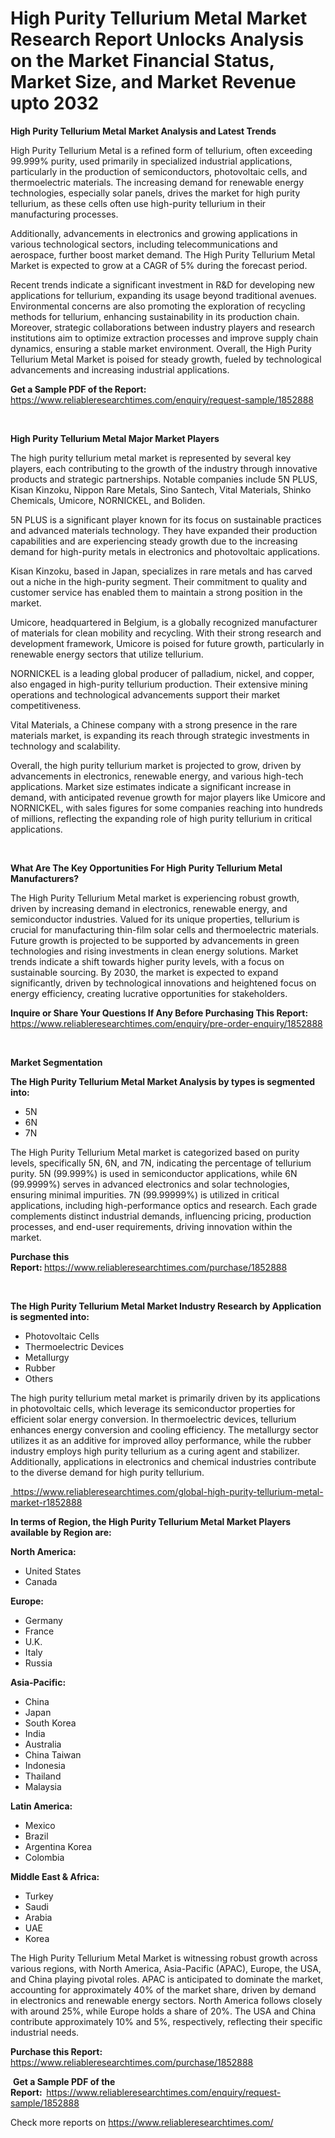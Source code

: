 <p><h1>High Purity Tellurium Metal Market Research Report Unlocks Analysis on the Market Financial Status, Market Size, and Market Revenue upto 2032</h1></p><p><strong>High Purity Tellurium Metal Market Analysis and Latest Trends</strong></p>
<p><p>High Purity Tellurium Metal is a refined form of tellurium, often exceeding 99.999% purity, used primarily in specialized industrial applications, particularly in the production of semiconductors, photovoltaic cells, and thermoelectric materials. The increasing demand for renewable energy technologies, especially solar panels, drives the market for high purity tellurium, as these cells often use high-purity tellurium in their manufacturing processes. </p><p>Additionally, advancements in electronics and growing applications in various technological sectors, including telecommunications and aerospace, further boost market demand. The High Purity Tellurium Metal Market is expected to grow at a CAGR of 5% during the forecast period. </p><p>Recent trends indicate a significant investment in R&D for developing new applications for tellurium, expanding its usage beyond traditional avenues. Environmental concerns are also promoting the exploration of recycling methods for tellurium, enhancing sustainability in its production chain. Moreover, strategic collaborations between industry players and research institutions aim to optimize extraction processes and improve supply chain dynamics, ensuring a stable market environment. Overall, the High Purity Tellurium Metal Market is poised for steady growth, fueled by technological advancements and increasing industrial applications.</p></p>
<p><strong>Get a Sample PDF of the Report:&nbsp;</strong> <a href="https://www.reliableresearchtimes.com/enquiry/request-sample/1852888?utm_campaign=2196&utm_medium=2&utm_source=Github&utm_content=ia&utm_term=03042025&utm_id=high-purity-tellurium-metal">https://www.reliableresearchtimes.com/enquiry/request-sample/1852888</a></p>
<p>&nbsp;</p>
<p><strong>High Purity Tellurium Metal Major Market Players</strong></p>
<p><p>The high purity tellurium metal market is represented by several key players, each contributing to the growth of the industry through innovative products and strategic partnerships. Notable companies include 5N PLUS, Kisan Kinzoku, Nippon Rare Metals, Sino Santech, Vital Materials, Shinko Chemicals, Umicore, NORNICKEL, and Boliden.</p><p>5N PLUS is a significant player known for its focus on sustainable practices and advanced materials technology. They have expanded their production capabilities and are experiencing steady growth due to the increasing demand for high-purity metals in electronics and photovoltaic applications.</p><p>Kisan Kinzoku, based in Japan, specializes in rare metals and has carved out a niche in the high-purity segment. Their commitment to quality and customer service has enabled them to maintain a strong position in the market.</p><p>Umicore, headquartered in Belgium, is a globally recognized manufacturer of materials for clean mobility and recycling. With their strong research and development framework, Umicore is poised for future growth, particularly in renewable energy sectors that utilize tellurium.</p><p>NORNICKEL is a leading global producer of palladium, nickel, and copper, also engaged in high-purity tellurium production. Their extensive mining operations and technological advancements support their market competitiveness.</p><p>Vital Materials, a Chinese company with a strong presence in the rare materials market, is expanding its reach through strategic investments in technology and scalability.</p><p>Overall, the high purity tellurium market is projected to grow, driven by advancements in electronics, renewable energy, and various high-tech applications. Market size estimates indicate a significant increase in demand, with anticipated revenue growth for major players like Umicore and NORNICKEL, with sales figures for some companies reaching into hundreds of millions, reflecting the expanding role of high purity tellurium in critical applications.</p></p>
<p>&nbsp;</p>
<p><strong>What Are The Key Opportunities For High Purity Tellurium Metal Manufacturers?</strong></p>
<p><p>The High Purity Tellurium Metal market is experiencing robust growth, driven by increasing demand in electronics, renewable energy, and semiconductor industries. Valued for its unique properties, tellurium is crucial for manufacturing thin-film solar cells and thermoelectric materials. Future growth is projected to be supported by advancements in green technologies and rising investments in clean energy solutions. Market trends indicate a shift towards higher purity levels, with a focus on sustainable sourcing. By 2030, the market is expected to expand significantly, driven by technological innovations and heightened focus on energy efficiency, creating lucrative opportunities for stakeholders.</p></p>
<p><strong>Inquire or Share Your Questions If Any Before Purchasing This Report:</strong> <a href="https://www.reliableresearchtimes.com/enquiry/pre-order-enquiry/1852888?utm_campaign=2196&utm_medium=2&utm_source=Github&utm_content=ia&utm_term=03042025&utm_id=high-purity-tellurium-metal">https://www.reliableresearchtimes.com/enquiry/pre-order-enquiry/1852888</a></p>
<p>&nbsp;</p>
<p><strong>Market Segmentation</strong></p>
<p><strong>The High Purity Tellurium Metal Market Analysis by types is segmented into:</strong></p>
<p><ul><li>5N</li><li>6N</li><li>7N</li></ul></p>
<p><p>The High Purity Tellurium Metal market is categorized based on purity levels, specifically 5N, 6N, and 7N, indicating the percentage of tellurium purity. 5N (99.999%) is used in semiconductor applications, while 6N (99.9999%) serves in advanced electronics and solar technologies, ensuring minimal impurities. 7N (99.99999%) is utilized in critical applications, including high-performance optics and research. Each grade complements distinct industrial demands, influencing pricing, production processes, and end-user requirements, driving innovation within the market.</p></p>
<p><strong>Purchase this Report:&nbsp;</strong><a href="https://www.reliableresearchtimes.com/purchase/1852888?utm_campaign=2196&utm_medium=2&utm_source=Github&utm_content=ia&utm_term=03042025&utm_id=high-purity-tellurium-metal">https://www.reliableresearchtimes.com/purchase/1852888</a></p>
<p>&nbsp;</p>
<p><strong>The High Purity Tellurium Metal Market Industry Research by Application is segmented into:</strong></p>
<p><ul><li>Photovoltaic Cells</li><li>Thermoelectric Devices</li><li>Metallurgy</li><li>Rubber</li><li>Others</li></ul></p>
<p><p>The high purity tellurium metal market is primarily driven by its applications in photovoltaic cells, which leverage its semiconductor properties for efficient solar energy conversion. In thermoelectric devices, tellurium enhances energy conversion and cooling efficiency. The metallurgy sector utilizes it as an additive for improved alloy performance, while the rubber industry employs high purity tellurium as a curing agent and stabilizer. Additionally, applications in electronics and chemical industries contribute to the diverse demand for high purity tellurium.</p></p>
<p><a href="https://www.reliableresearchtimes.com/global-high-purity-tellurium-metal-market-r1852888?utm_campaign=2196&utm_medium=2&utm_source=Github&utm_content=ia&utm_term=03042025&utm_id=high-purity-tellurium-metal">&nbsp;https://www.reliableresearchtimes.com/global-high-purity-tellurium-metal-market-r1852888</a></p>
<p><strong>In terms of Region, the High Purity Tellurium Metal Market Players available by Region are:</strong></p>
<p>
    <p> <strong> North America: </strong>
        <ul>
            <li>United States</li>
            <li>Canada</li>
        </ul>
        </p> 
    <p> <strong> Europe: </strong>
        <ul>
            <li>Germany</li>
            <li>France</li>
            <li>U.K.</li>
            <li>Italy</li>
            <li>Russia</li>
        </ul>
        </p> 
    <p> <strong> Asia-Pacific: </strong>
        <ul>
            <li>China</li>
            <li>Japan</li>
            <li>South Korea</li>
            <li>India</li>
            <li>Australia</li>
            <li>China Taiwan</li>
            <li>Indonesia</li>
            <li>Thailand</li>
            <li>Malaysia</li>
        </ul>
        </p> 
    <p> <strong> Latin America: </strong>
        <ul>
            <li>Mexico</li>
            <li>Brazil</li>
            <li>Argentina Korea</li>
            <li>Colombia</li>
        </ul>
        </p> 
    <p> <strong> Middle East & Africa: </strong>
        <ul>
            <li>Turkey</li>
            <li>Saudi</li>
            <li>Arabia</li>
            <li>UAE</li>
            <li>Korea</li>
        </ul>
    </p>
    </p>
<p><p>The High Purity Tellurium Metal Market is witnessing robust growth across various regions, with North America, Asia-Pacific (APAC), Europe, the USA, and China playing pivotal roles. APAC is anticipated to dominate the market, accounting for approximately 40% of the market share, driven by demand in electronics and renewable energy sectors. North America follows closely with around 25%, while Europe holds a share of 20%. The USA and China contribute approximately 10% and 5%, respectively, reflecting their specific industrial needs.</p></p>
<p><strong>Purchase this Report: </strong><a href="https://www.reliableresearchtimes.com/purchase/1852888?utm_campaign=2196&utm_medium=2&utm_source=Github&utm_content=ia&utm_term=03042025&utm_id=high-purity-tellurium-metal">https://www.reliableresearchtimes.com/purchase/1852888</a></p>
<p>&nbsp;<strong>Get a Sample PDF of the Report:&nbsp;&nbsp;</strong><a href="https://www.reliableresearchtimes.com/enquiry/request-sample/1852888?utm_campaign=2196&utm_medium=2&utm_source=Github&utm_content=ia&utm_term=03042025&utm_id=high-purity-tellurium-metal">https://www.reliableresearchtimes.com/enquiry/request-sample/1852888</a></p>
<p><strong></strong></p>
<p>Check more reports on <a href="https://www.reliableresearchtimes.com/?utm_campaign=2196&utm_medium=2&utm_source=Github&utm_content=ia&utm_term=03042025&utm_id=high-purity-tellurium-metal">https://www.reliableresearchtimes.com/</a></p>